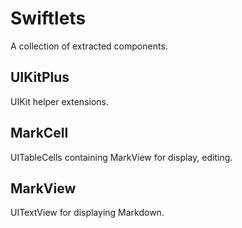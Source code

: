 # Swiftlets

A collection of extracted components.

## UIKitPlus

UIKit helper extensions.

## MarkCell

UITableCells containing MarkView for display, editing.

## MarkView

UITextView for displaying Markdown.
